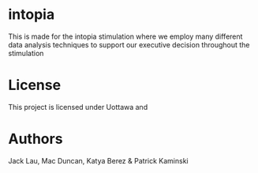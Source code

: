 # intopia
This is made for the intopia stimulation where we employ many different data analysis techniques to support our executive decision throughout the stimulation

# License
This project is licensed under Uottawa and 

# Authors
Jack Lau, Mac Duncan, Katya Berez & Patrick Kaminski
